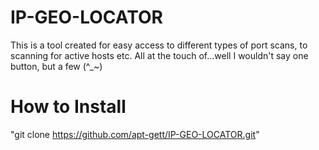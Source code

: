 # IP-GEO-LOCATOR
This is a tool created for easy access to different types of port scans, to scanning for active hosts etc. All at the touch of...well I wouldn't say one button, but a few (^_~) 
# How to Install 
"git clone https://github.com/apt-gett/IP-GEO-LOCATOR.git"
